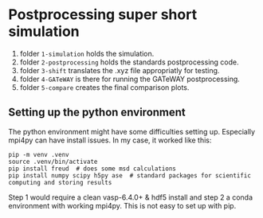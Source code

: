 # Postprocessing super short simulation

1. folder `1-simulation` holds the simulation.
1. folder `2-postprocessing` holds the standards postprocessing code.
1. folder `3-shift` translates the .xyz file appropriatly for testing.
1. folder `4-GATeWAY` is there for running the GATeWAY postprocessing.
1. folder `5-compare` creates the final comparison plots.

## Setting up the python environment
The python environment might have some difficulties setting up. Especially mpi4py can have install issues. In my case, it worked like this:

```ssh
pip -m venv .venv
source .venv/bin/activate
pip install freud  # does some msd calculations
pip install numpy scipy h5py ase  # standard packages for scientific computing and storing results
```

Step 1 would require a clean vasp-6.4.0+ & hdf5 install and step 2 a conda environment with working mpi4py. This is not easy to set up with pip.

